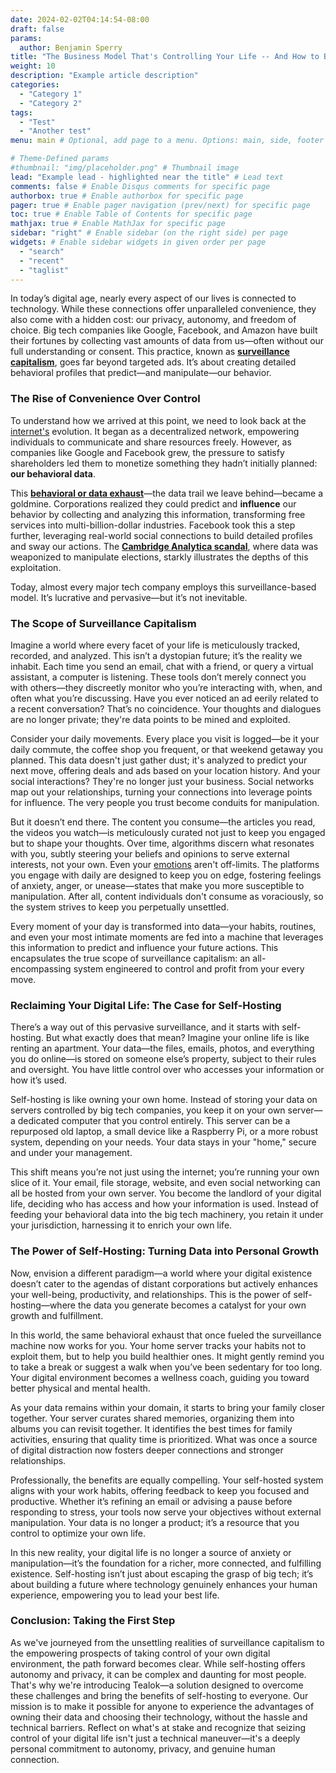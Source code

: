 ```yaml
---
date: 2024-02-02T04:14:54-08:00
draft: false
params:
  author: Benjamin Sperry
title: "The Business Model That's Controlling Your Life -- And How to Break Free"
weight: 10
description: "Example article description"
categories:
  - "Category 1"
  - "Category 2"
tags:
  - "Test"
  - "Another test"
menu: main # Optional, add page to a menu. Options: main, side, footer

# Theme-Defined params
#thumbnail: "img/placeholder.png" # Thumbnail image
lead: "Example lead - highlighted near the title" # Lead text
comments: false # Enable Disqus comments for specific page
authorbox: true # Enable authorbox for specific page
pager: true # Enable pager navigation (prev/next) for specific page
toc: true # Enable Table of Contents for specific page
mathjax: true # Enable MathJax for specific page
sidebar: "right" # Enable sidebar (on the right side) per page
widgets: # Enable sidebar widgets in given order per page
  - "search"
  - "recent"
  - "taglist"
---
```

In today’s digital age, nearly every aspect of our lives is connected to technology. While these connections offer unparalleled convenience, they also come with a hidden cost: our privacy, autonomy, and freedom of choice. Big tech companies like Google, Facebook, and Amazon have built their fortunes by collecting vast amounts of data from us—often without our full understanding or consent. This practice, known as [**surveillance capitalism**](https://en.wikipedia.org/wiki/Surveillance_capitalism), goes far beyond targeted ads. It’s about creating detailed behavioral profiles that predict—and manipulate—our behavior.

### The Rise of Convenience Over Control

To understand how we arrived at this point, we need to look back at the [internet's](https://en.wikipedia.org/wiki/Internet) evolution. It began as a decentralized network, empowering individuals to communicate and share resources freely. However, as companies like Google and Facebook grew, the pressure to satisfy shareholders led them to monetize something they hadn’t initially planned: **our behavioral data**.

This [**behavioral or data exhaust**](https://en.wikipedia.org/wiki/Data_exhaust)—the data trail we leave behind—became a goldmine. Corporations realized they could predict and __influence__ our behavior by collecting and analyzing this information, transforming free services into multi-billion-dollar industries. Facebook took this a step further, leveraging real-world social connections to build detailed profiles and sway our actions. The [**Cambridge Analytica scandal**](https://en.wikipedia.org/wiki/Facebook%E2%80%93Cambridge_Analytica_data_scandal), where data was weaponized to manipulate elections, starkly illustrates the depths of this exploitation.

Today, almost every major tech company employs this surveillance-based model. It’s lucrative and pervasive—but it’s not inevitable.

### The Scope of Surveillance Capitalism

Imagine a world where every facet of your life is meticulously tracked, recorded, and analyzed. This isn’t a dystopian future; it’s the reality we inhabit. Each time you send an email, chat with a friend, or query a virtual assistant, a computer is listening. These tools don’t merely connect you with others—they discreetly monitor who you’re interacting with, when, and often what you’re discussing. Have you ever noticed an ad eerily related to a recent conversation? That’s no coincidence. Your thoughts and dialogues are no longer private; they're data points to be mined and exploited.

Consider your daily movements. Every place you visit is logged—be it your daily commute, the coffee shop you frequent, or that weekend getaway you planned. This data doesn't just gather dust; it's analyzed to predict your next move, offering deals and ads based on your location history. And your social interactions? They're no longer just your business. Social networks map out your relationships, turning your connections into leverage points for influence. The very people you trust become conduits for manipulation.

But it doesn’t end there. The content you consume—the articles you read, the videos you watch—is meticulously curated not just to keep you engaged but to shape your thoughts. Over time, algorithms discern what resonates with you, subtly steering your beliefs and opinions to serve external interests, not your own. Even your [emotions](https://www.independent.co.uk/tech/facebook-manipulated-users-moods-in-secret-experiment-9571004.html) aren't off-limits. The platforms you engage with daily are designed to keep you on edge, fostering feelings of anxiety, anger, or unease—states that make you more susceptible to manipulation. After all, content individuals don't consume as voraciously, so the system strives to keep you perpetually unsettled.

Every moment of your day is transformed into data—your habits, routines, and even your most intimate moments are fed into a machine that leverages this information to predict and influence your future actions. This encapsulates the true scope of surveillance capitalism: an all-encompassing system engineered to control and profit from your every move.

### Reclaiming Your Digital Life: The Case for Self-Hosting

There’s a way out of this pervasive surveillance, and it starts with self-hosting. But what exactly does that mean? Imagine your online life is like renting an apartment. Your data—the files, emails, photos, and everything you do online—is stored on someone else’s property, subject to their rules and oversight. You have little control over who accesses your information or how it’s used.

Self-hosting is like owning your own home. Instead of storing your data on servers controlled by big tech companies, you keep it on your own server—a dedicated computer that you control entirely. This server can be a repurposed old laptop, a small device like a Raspberry Pi, or a more robust system, depending on your needs. Your data stays in your "home," secure and under your management.

This shift means you’re not just using the internet; you’re running your own slice of it. Your email, file storage, website, and even social networking can all be hosted from your own server. You become the landlord of your digital life, deciding who has access and how your information is used. Instead of feeding your behavioral data into the big tech machinery, you retain it under your jurisdiction, harnessing it to enrich your own life.

### The Power of Self-Hosting: Turning Data into Personal Growth

Now, envision a different paradigm—a world where your digital existence doesn’t cater to the agendas of distant corporations but actively enhances your well-being, productivity, and relationships. This is the power of self-hosting—where the data you generate becomes a catalyst for your own growth and fulfillment.

In this world, the same behavioral exhaust that once fueled the surveillance machine now works for you. Your home server tracks your habits not to exploit them, but to help you build healthier ones. It might gently remind you to take a break or suggest a walk when you’ve been sedentary for too long. Your digital environment becomes a wellness coach, guiding you toward better physical and mental health.

As your data remains within your domain, it starts to bring your family closer together. Your server curates shared memories, organizing them into albums you can revisit together. It identifies the best times for family activities, ensuring that quality time is prioritized. What was once a source of digital distraction now fosters deeper connections and stronger relationships.

Professionally, the benefits are equally compelling. Your self-hosted system aligns with your work habits, offering feedback to keep you focused and productive. Whether it’s refining an email or advising a pause before responding to stress, your tools now serve your objectives without external manipulation. Your data is no longer a product; it’s a resource that you control to optimize your own life.

In this new reality, your digital life is no longer a source of anxiety or manipulation—it’s the foundation for a richer, more connected, and fulfilling existence. Self-hosting isn’t just about escaping the grasp of big tech; it’s about building a future where technology genuinely enhances your human experience, empowering you to lead your best life.

### Conclusion: Taking the First Step

As we've journeyed from the unsettling realities of surveillance capitalism to the empowering prospects of taking control of your own digital environment, the path forward becomes clear. While self-hosting offers autonomy and privacy, it can be complex and daunting for most people. That's why we're introducing Tealok—a solution designed to overcome these challenges and bring the benefits of self-hosting to everyone. Our mission is to make it possible for anyone to experience the advantages of owning their data and choosing their technology, without the hassle and technical barriers. Reflect on what's at stake and recognize that seizing control of your digital life isn't just a technical maneuver—it's a deeply personal commitment to autonomy, privacy, and genuine human connection.
